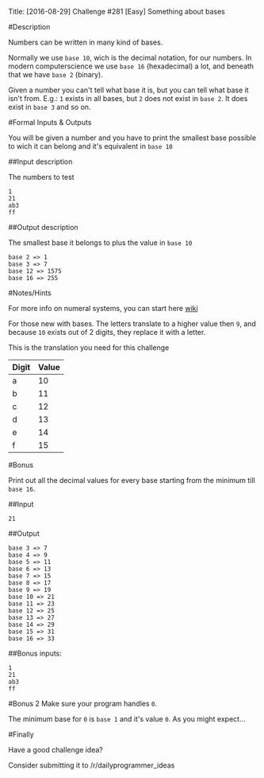 Title: [2016-08-29] Challenge #281 [Easy] Something about bases

#Description

Numbers can be written in many kind of bases.

Normally we use `base 10`, wich is the decimal notation, for our numbers. In modern computerscience we use `base 16` (hexadecimal) a lot, and beneath that we have `base 2` (binary).

Given a number you can't tell what base it is, but you can tell what base it isn't from. E.g.: `1` exists in all bases, but `2` does not exist in `base 2`. It does exist in `base 3` and so on.

#Formal Inputs & Outputs

You will be given a number and you have to print the smallest base possible to wich it can belong and it's equivalent in `base 10`

##Input description

The numbers to test

    1
    21
    ab3
    ff

##Output description

The smallest base it belongs to plus the value in `base 10`

    base 2 => 1
    base 3 => 7
    base 12 => 1575
    base 16 => 255

#Notes/Hints

For more info on numeral systems, you can start here [wiki](https://en.wikipedia.org/wiki/Numeral_system)

For those new with bases. The letters translate to a higher value then `9`, and because `10` exists out of 2 digits, they replace it with a letter.

This is the translation you need for this challenge

Digit | Value
---|---
a | 10
b | 11
c | 12
d | 13
e | 14
f | 15


#Bonus

Print out all the decimal values for every base starting from the minimum till `base 16`.

##Input

    21

##Output

    base 3 => 7
    base 4 => 9
    base 5 => 11
    base 6 => 13
    base 7 => 15
    base 8 => 17
    base 9 => 19
    base 10 => 21
    base 11 => 23
    base 12 => 25
    base 13 => 27
    base 14 => 29
    base 15 => 31
    base 16 => 33


##Bonus inputs:

    1
    21
    ab3
    ff

#Bonus 2
Make sure your program handles `0`. 

The minimum base for `0` is `base 1` and it's value `0`. As you might expect...

#Finally

Have a good challenge idea?

Consider submitting it to /r/dailyprogrammer_ideas